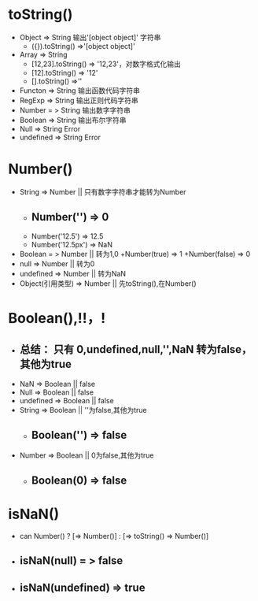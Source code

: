 
# toString() 
+ Object => String  输出'[object object]' 字符串
   + ({}).toString() =>'[object object]'  
+ Array => String   
   + [12,23].toString() => '12,23'，对数字格式化输出
   + [12].toString()  => '12'
   + [].toString() =>''
+ Functon => String 输出函数代码字符串
+ RegExp  => String 输出正则代码字符串
+ Number = > String 输出数字字符串
+ Boolean => String 输出布尔字符串
+ Null  =>  String  Error
+ undefined => String Error
# Number()
+ String => Number   ||  只有数字字符串才能转为Number
   + ## Number('') => 0
   + Number('12.5') => 12.5
   + Number('12.5px') => NaN
+ Boolean = > Number ||  转为1,0
   +Number(true) => 1
   +Number(false) => 0
+ null => Number  ||  转为0
+ undefined => Number ||  转为NaN
+ Object(引用类型) => Number  || 先toString(),在Number()
# Boolean(),!!，!
+ ## 总结： 只有 0,undefined,null,'',NaN 转为false，其他为true
+ NaN => Boolean || false
+ Null => Boolean || false
+ undefined => Boolean || false
+ String => Boolean || ''为false,其他为true
   + ## Boolean('') => false
+ Number => Boolean || 0为false,其他为true
   + ## Boolean(0) => false

# isNaN()
+ can Number() ?  [=> Number()] :   [=> toString() => Number()]
+ ## isNaN(null) = > false
+ ## isNaN(undefined) => true